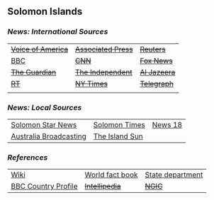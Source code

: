 ## Solomon Islands ##

### _News: International Sources_ ###
|   |   |   |
| --- | --- | --- |
| [~~Voice of America~~]() | [~~Associated Press~~]() | [~~Reuters~~]() |
| [BBC](https://www.bbc.com/news/topics/cwlw3xz0145t/solomon-islands) | [~~CNN~~]() | [~~Fox News~~]() |
| [~~The Guardian~~]()  | [~~The Independent~~]() | [~~Al Jazeera~~]() |
| [~~RT~~]() | [~~NY Times~~]() | [~~Telegraph~~]() |
|  |  |  |

### _News: Local Sources_ ###
|   |   |   |
| --- | --- | --- |
| [Solomon Star News](https://solomonstarnews.com/) | [Solomon Times](https://www.solomontimes.com/news/latest) | [News 18](https://www.news18.com/newstopics/solomon-islands.html) |
| [Australia Broadcasting](https://www.abc.net.au/news/topic/solomon-islands) | [The Island Sun](https://theislandsun.com.sb/) |  |


### _References_ ###
|   |   |   |
| --- | --- | --- |
| [Wiki](https://en.wikipedia.org/wiki/Solomon_Islands) | [World fact book](https://www.cia.gov/library/publications/resources/the-world-factbook/geos/bp.html) | [State department](https://www.state.gov/countries-areas/solomon-islands/) |
| [BBC Country Profile](https://www.bbc.com/news/world-asia-15896396) | [~~Intellipedia~~]() | [~~NGIC~~]() |
